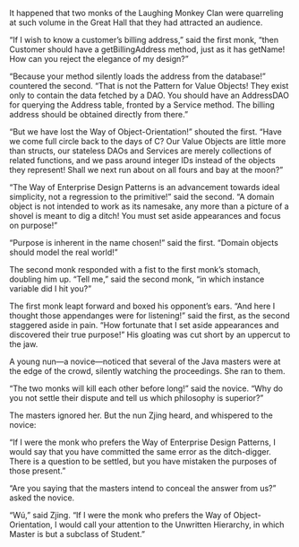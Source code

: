 It happened that two monks of the Laughing Monkey Clan were quarreling at such volume in the Great Hall that they had
attracted an audience.

“If I wish to know a customer’s billing address,” said
the first monk, “then Customer should have a
getBillingAddress method, just as it has getName! How
can you reject the elegance of my design?”

“Because your method silently loads the address from the
database!” countered the second.  “That is not the Pattern
for Value Objects!  They exist only to contain the data
fetched by a DAO.  You should have an AddressDAO for
querying the Address table, fronted by a Service method.
The billing address should be obtained directly from there.”

“But we have lost the Way of Object-Orientation!” shouted the
first.  “Have we come full circle back to the days of C?
Our Value Objects are little more than structs, our
stateless DAOs and Services are merely collections of
related functions, and we pass around integer IDs instead of
the objects they represent!  Shall we next run about
on all fours and bay at the moon?”

“The Way of Enterprise Design Patterns is an advancement
towards ideal simplicity, not a regression to the
primitive!” said the second.  “A domain object is not
intended to work as its namesake, any more than a picture of
a shovel is meant to dig a ditch!  You must set aside
appearances and focus on purpose!”

“Purpose is inherent in the name chosen!” said the first.
“Domain objects should model the real world!”

The second monk responded with a fist to the first monk’s
stomach, doubling him up.  “Tell me,” said the second monk,
“in which instance variable did I hit you?”

The first monk leapt forward and boxed his opponent’s ears.
“And here I thought those appendanges were for listening!”
said the first, as the second staggered aside in pain.
“How fortunate that I set aside appearances and discovered
their true purpose!”  His gloating was cut short by an uppercut
to the jaw.

A young nun—a novice—noticed that several of the Java
masters were at the edge of the crowd, silently watching the
proceedings.  She ran to them.

“The two monks will kill each other before long!” said the
novice.  “Why do you not settle their dispute and tell us
which philosophy is superior?”

The masters ignored her.  But the nun Zjing heard, and whispered to the novice:

“If I were the monk who prefers the Way of Enterprise Design
Patterns, I would say that you have committed the same error
as the ditch-digger.  There is a question to be settled, but
you have mistaken the purposes of those present.”

“Are you saying that the masters intend to conceal the
answer from us?” asked the novice.

“Wú,” said Zjing.  “If I were the monk who prefers the Way
of Object-Orientation, I would call your attention to the
Unwritten Hierarchy, in which Master is but a
subclass of Student.”

